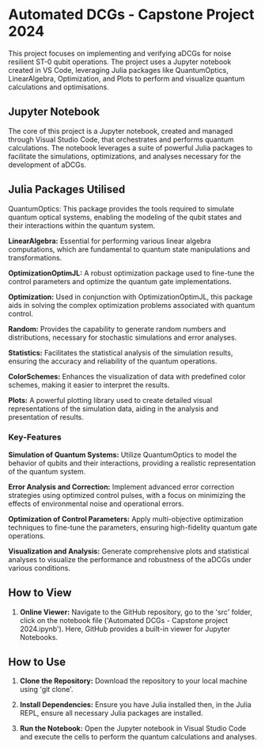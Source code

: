 # Automated DCGs - Capstone Project 2024
This project focuses on implementing and verifying aDCGs for noise resilient ST-0 qubit operations. The project uses a Jupyter notebook created in VS Code, leveraging Julia packages like QuantumOptics, LinearAlgebra, Optimization, and Plots to perform and visualize quantum calculations and optimisations.
## Jupyter Notebook
The core of this project is a Jupyter notebook, created and managed through Visual Studio Code, that orchestrates and performs quantum calculations. The notebook leverages a suite of powerful Julia packages to facilitate the simulations, optimizations, and analyses necessary for the development of aDCGs.
## Julia Packages Utilised
QuantumOptics: This package provides the tools required to simulate quantum optical systems, enabling the modeling of the qubit states and their interactions within the quantum system.

**LinearAlgebra:** Essential for performing various linear algebra computations, which are fundamental to quantum state manipulations and transformations.

**OptimizationOptimJL:** A robust optimization package used to fine-tune the control parameters and optimize the quantum gate implementations.

**Optimization:** Used in conjunction with OptimizationOptimJL, this package aids in solving the complex optimization problems associated with quantum control.

**Random:** Provides the capability to generate random numbers and distributions, necessary for stochastic simulations and error analyses.

**Statistics:** Facilitates the statistical analysis of the simulation results, ensuring the accuracy and reliability of the quantum operations.

**ColorSchemes:** Enhances the visualization of data with predefined color schemes, making it easier to interpret the results.

**Plots:** A powerful plotting library used to create detailed visual representations of the simulation data, aiding in the analysis and presentation of results.
### Key-Features
**Simulation of Quantum Systems:** Utilize QuantumOptics to model the behavior of qubits and their interactions, providing a realistic representation of the quantum system.

**Error Analysis and Correction:** Implement advanced error correction strategies using optimized control pulses, with a focus on minimizing the effects of environmental noise and operational errors.

**Optimization of Control Parameters:** Apply multi-objective optimization techniques to fine-tune the parameters, ensuring high-fidelity quantum gate operations.

**Visualization and Analysis:** Generate comprehensive plots and statistical analyses to visualize the performance and robustness of the aDCGs under various conditions.
## How to View
1. **Online Viewer:** Navigate to the GitHub repository, go to the 'src' folder, click on the notebook file ('Automated DCGs - Capstone project 2024.ipynb'). Here, GitHub provides a built-in viewer for Jupyter Notebooks.
## How to Use
1. **Clone the Repository:** Download the repository to your local machine using 'git clone'.
   
2. **Install Dependencies:** Ensure you have Julia installed then, in the Julia REPL, ensure all necessary Julia packages are installed.
   
3. **Run the Notebook:** Open the Jupyter notebook in Visual Studio Code and execute the cells to perform the quantum calculations and analyses.

